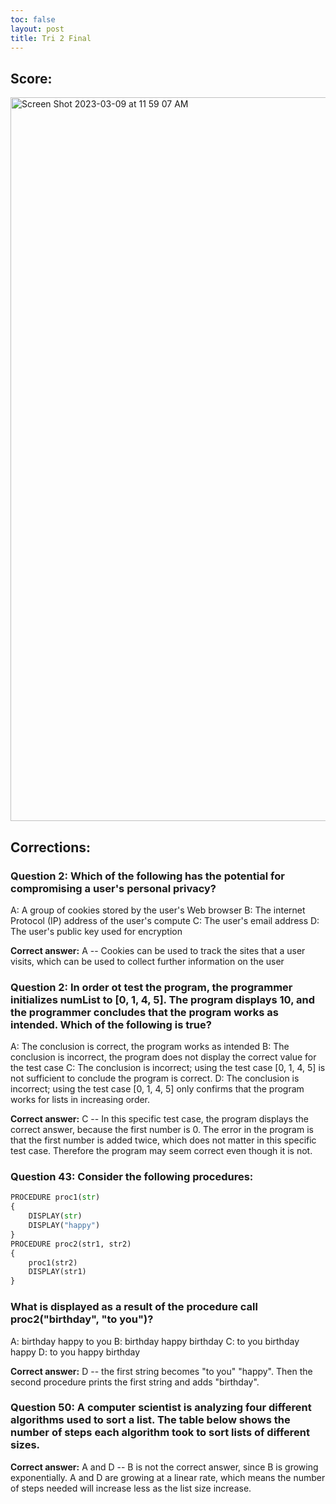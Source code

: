 ```yaml
---
toc: false
layout: post
title: Tri 2 Final
---
```


## Score: 

<img width="1158" alt="Screen Shot 2023-03-09 at 11 59 07 AM" src="https://user-images.githubusercontent.com/111466888/224140283-03f43e3a-d9e6-4b38-ba57-1912415bd797.png">

## Corrections: 

### Question 2: Which of the following has the potential for compromising a user's personal privacy? 

A: A group of cookies stored by the user's Web browser
B: The internet Protocol (IP) address of the user's compute
C: The user's email address 
D: The user's public key used for encryption 

**Correct answer:** A -- Cookies can be used to track the sites that a user visits, which can be used to collect further information on the user

### Question 2: In order ot test the program, the programmer initializes numList to [0, 1, 4, 5]. The program displays 10, and the programmer concludes that the program works as intended. Which of the following is true?

A: The conclusion is correct, the program works as intended
B: The conclusion is incorrect, the program does not display the correct value for the test case
C: The conclusion is incorrect; using the test case [0, 1, 4, 5] is not sufficient to conclude the program is correct.
D: The conclusion is incorrect; using the test case [0, 1, 4, 5] only confirms that the program works for lists in increasing order.


**Correct answer:** C -- In this specific test case, the program displays the correct answer, because the first number is 0. The error in the program is that the first number is added twice, which does not matter in this specific test case. Therefore the program may seem correct even though it is not. 

### Question 43: Consider the following procedures:

```python
PROCEDURE proc1(str)
{
    DISPLAY(str)
    DISPLAY("happy")    
}
PROCEDURE proc2(str1, str2)
{
    proc1(str2)
    DISPLAY(str1)
}
```

### What is displayed as a result of the procedure call proc2("birthday", "to you")?

A: birthday happy to you
B: birthday happy birthday
C: to you birthday happy 
D: to you happy birthday 

**Correct answer:** D -- the first string becomes "to you" "happy". Then the second procedure prints the first string and adds "birthday". 

### Question 50: A computer scientist is analyzing four different algorithms used to sort a list. The table below shows the number of steps each algorithm took to sort lists of different sizes.

**Correct answer:** A and D -- B is not the correct answer, since B is growing exponentially. A and D are growing at a linear rate, which means the number of steps needed will increase less as the list size increase. 
